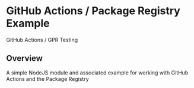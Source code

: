 # GitHub Actions / Package Registry Example
GitHub Actions / GPR Testing

## Overview
A simple NodeJS module and associated example for working with GitHub Actions and the Package Registry
